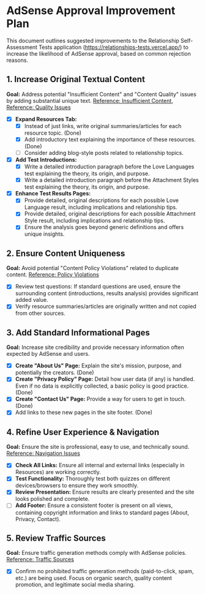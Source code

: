 # AdSense Approval Improvement Plan

This document outlines suggested improvements to the Relationship Self-Assessment Tests application (https://relationships-tests.vercel.app/) to increase the likelihood of AdSense approval, based on common rejection reasons.

## 1. Increase Original Textual Content

**Goal:** Address potential "Insufficient Content" and "Content Quality" issues by adding substantial unique text. [Reference: Insufficient Content](https://support.google.com/adsense/answer/81904?hl=es&ref_topic=1391540&sjid=15752995634416544926-EU#insufficient_content), [Reference: Quality Issues](https://support.google.com/adsense/answer/81904?hl=es&ref_topic=1391540&sjid=15752995634416544926-EU#content_quality_issues)

* [X] **Expand Resources Tab:**
  * [X] Instead of just links, write original summaries/articles for each resource topic. (Done)
  * [X] Add introductory text explaining the importance of these resources. (Done)
  * [ ] Consider adding blog-style posts related to relationship topics.
* [X] **Add Test Introductions:**
  * [X] Write a detailed introduction paragraph before the Love Languages test explaining the theory, its origin, and purpose.
  * [X] Write a detailed introduction paragraph before the Attachment Styles test explaining the theory, its origin, and purpose.
* [X] **Enhance Test Results Pages:**
  * [X] Provide detailed, original descriptions for each possible Love Language result, including implications and relationship tips.
  * [X] Provide detailed, original descriptions for each possible Attachment Style result, including implications and relationship tips.
  * [X] Ensure the analysis goes beyond generic definitions and offers unique insights.

## 2. Ensure Content Uniqueness

**Goal:** Avoid potential "Content Policy Violations" related to duplicate content. [Reference: Policy Violations](https://support.google.com/adsense/answer/81904?hl=es&ref_topic=1391540&sjid=15752995634416544926-EU#content_policy_violations)

* [X] Review test questions: If standard questions are used, ensure the surrounding content (introductions, results analysis) provides significant added value.
* [X] Verify resource summaries/articles are originally written and not copied from other sources.

## 3. Add Standard Informational Pages

**Goal:** Increase site credibility and provide necessary information often expected by AdSense and users.

* [X] **Create "About Us" Page:** Explain the site's mission, purpose, and potentially the creators. (Done)
* [X] **Create "Privacy Policy" Page:** Detail how user data (if any) is handled. Even if no data is explicitly collected, a basic policy is good practice. (Done)
* [X] **Create "Contact Us" Page:** Provide a way for users to get in touch. (Done)
* [X] Add links to these new pages in the site footer. (Done)

## 4. Refine User Experience & Navigation

**Goal:** Ensure the site is professional, easy to use, and technically sound. [Reference: Navigation Issues](https://support.google.com/adsense/answer/81904?hl=es&ref_topic=1391540&sjid=15752995634416544926-EU#site_navigation_issues)

* [X] **Check All Links:** Ensure all internal and external links (especially in Resources) are working correctly.
* [X] **Test Functionality:** Thoroughly test both quizzes on different devices/browsers to ensure they work smoothly.
* [X] **Review Presentation:** Ensure results are clearly presented and the site looks polished and complete.
* [ ] **Add Footer:** Ensure a consistent footer is present on all views, containing copyright information and links to standard pages (About, Privacy, Contact).

## 5. Review Traffic Sources

**Goal:** Ensure traffic generation methods comply with AdSense policies. [Reference: Traffic Sources](https://support.google.com/adsense/answer/81904?hl=es&ref_topic=1391540&sjid=15752995634416544926-EU#issues_with_your_traffic_sources)

* [X] Confirm no prohibited traffic generation methods (paid-to-click, spam, etc.) are being used. Focus on organic search, quality content promotion, and legitimate social media sharing.
